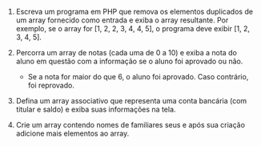 1. Escreva um programa em PHP que remova os elementos duplicados de um array fornecido como entrada e exiba o array resultante. Por exemplo, se o array for [1, 2, 2, 3, 4, 4, 5], o programa deve exibir [1, 2, 3, 4, 5].

2. Percorra um array de notas (cada uma de 0 a 10) e exiba a nota do aluno em questão com a informação se o aluno foi aprovado ou não.
    - Se a nota for maior do que 6, o aluno foi aprovado. Caso contrário, foi reprovado.

3. Defina um array associativo que representa uma conta bancária (com titular e saldo) e exiba suas informações na tela.

4. Crie um array contendo nomes de familiares seus e após sua criação adicione mais elementos ao array.